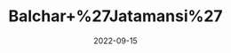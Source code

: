 ---
title: 'Balchar+%27Jatamansi%27'
date: '2022-09-15' 
metatag: '' 
inventory: '0' 
draft: false 
# meta description 
shortDescripton: ''
description: 'Herb'
longdescription: ''
featured: True
# product Price
price: '40.0'
# Product Short Description
shortDescription: ''
productID: '1219C5E6-9B2A-ED11-9968-005056B3A416'
type: 'products'
category: 'Herb' 
thumnailproduct: 'https://aminsaddiquidawakhana.eralive.net/images/products/1219C5E6-9B2A-ED11-9968-005056B3A4161.png' 
images:
  - image: 'images/products/1219C5E6-9B2A-ED11-9968-005056B3A4161.png'  
Variants:
---